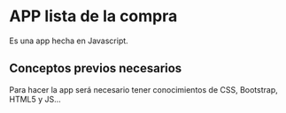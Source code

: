 # APP lista de la compra

Es una app hecha en Javascript.

## Conceptos previos necesarios

Para hacer la app será necesario tener conocimientos de CSS, Bootstrap, HTML5 y JS...
